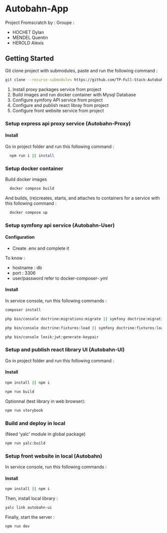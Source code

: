 # Autobahn-App
Project Fromscratch by :
Groupe :
- HOCHET Dylan
- MENDEL Quentin
- HEROLD Alexis


## Getting Started

Git clone project with submodules, paste and run the following command :

```bash
git clone --recurse-submodules https://github.com/TP-Full-Stack-Autobahn/Autobahn-App.git
```

1. Install proxy packages service from project
2. Build images and run docker container with Mysql Database
3. Configure symfony API service from project
4. Configure and publish react libray from project
5. Configure front website service from project

### Setup express api proxy service (Autobahn-Proxy)


#### Install

Go in project folder and run this following command :

```bash
  npm run i || install
```


### Setup docker container

Build docker images

```bash
  docker compose build
```

And builds, (re)creates, starts, and attaches to containers for a service with this following command :

```bash
  docker compose up
```

### Setup symfony api service (Autobahn-User)


#### Configuration

- Create .env and complete it

To know :

- hostname : db
- port : 3306
- user/password refer to docker-composer-.yml


#### Install

In service console, run this following commands :

```bash
composer install
```

```bash
php bin/console doctrine:migrations:migrate || symfony doctrine:migrations:migrate
```

```bash
php bin/console doctrine:fixtures:load || symfony doctrine:fixtures:load
```

```bash
php bin/console lexik:jwt:generate-keypair
```


### Setup and publish react library UI (Autobahn-UI)

Go in project folder and run this following command :


#### Install

```bash
npm install || npm i 
```

```bash
npm run build
```

Optionnal (test library in web browser):
```bash
npm run storybook
```


### Build and deploy in local

(Need 'yalc' module in global package)

```bash
npm run yalc:build
```


### Setup front website in local (Autobahn)

In service console, run this following commands :


#### Install

```bash
npm install || npm i 
```

Then, install local library :
```bash
yalc link autobahn-ui
```

Finally, start the server :
```bash
npm run dev
```
